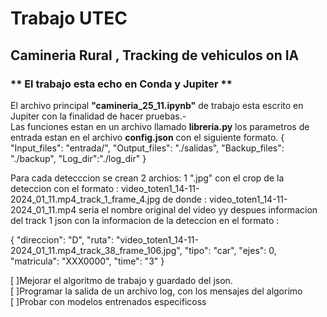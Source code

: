 # **Trabajo UTEC**<br>
## **Camineria Rural , Tracking de vehiculos on IA** <br>
### ** El trabajo esta echo en Conda y Jupiter **
El archivo principal **"camineria_25_11.ipynb"** de trabajo esta escrito en Jupiter con la finalidad de hacer pruebas.-<br>
Las funciones estan en un archivo llamado **libreria.py**
los parametros de entrada estan en el archivo **config.json** con el siguiente formato.
{
    "Input_files": "entrada/",
    "Output_files": "./salidas",
    "Backup_files": "./backup",
	"Log_dir":"./log_dir"
}

Para cada detecccion se crean 2 archios:
1 ".jpg" con el crop de la deteccion con el formato : video_toten1_14-11-2024_01_11.mp4_track_1_frame_4.jpg de donde : video_toten1_14-11-2024_01_11.mp4 seria el nombre original del video yy despues informacion del track
1 json con la informacion de la deteccion en el formato :

{
    "direccion": "D",
    "ruta": "video_toten1_14-11-2024_01_11.mp4_track_38_frame_106.jpg",
    "tipo": "car",
    "ejes": 0,
    "matricula": "XXX0000",
    "time": "3"
}

[ ]Mejorar el algoritmo de trabajo y guardado del json.<br>
[ ]Programar la salida de un archivo log, con los mensajes del algorimo <br>
[ ]Probar con modelos entrenados especificoss <br>
                  
            
